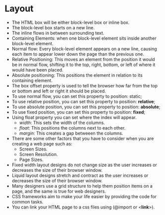 # Layout
- The HTML box will be either block-level box or inline box.
- The block-level box starts on a new line.
- The inline flows in between surrounding text.
- Containing Elements: when one block-level element sits inside another block-level element.
- Normal flow: Every block-level element appears on a new line, causing each item to appear lower down the page than the previous one.
- Relative Positioning: This moves an element from the position it would be in normal flow, shifting it to the top, right, bottom, or left of where it would have been placed.
- Absolute positioning: This positions the element in relation to its containing element.
- The box offset property is used to tell the browser how far from the top or bottom and left or right it should be placed.
- To use normal flow, you can set this property to position: static;
- To use relative position, you can set this property to position: **relative**;
- To use absolute position, you can set this property to position: **absolute**;
- To use fixed position, you can set this property to position: **fixed**;
- Using float property you can set where the index will appear.
  - *width*: This sets the width of the columns.
  - *float*: This positions the columns next to each other.
  - *margin*: This creates a gap betweeen the columns.
- There are some other factors that you have to consider when you are creating a web page such as:
  - Screen Sizes.
  - Screen Resolution.
  - Page Sizes.
- Fixed width layout designs do not change size as the user increases or decreases the size of their browser window.
- Liquid layout designs stretch and contract as the user increases or decreases the size of their browser window.
- Many designers use a grid structure to help them position items on a page, and the same is true for web designers.
- CSS frameworks aim to make your life easier by providing the code for common tasks.
- You can link your HTML page to a css files using (@import or <**link**>).